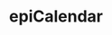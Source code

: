 ---
title: epiCalendar
tags: ['projects']
desc: Python (and web) app that downloads your personal University of Oviedo calendar in ICS or CSV format.
source: https://github.com/miermontoto/epiCalendar
---